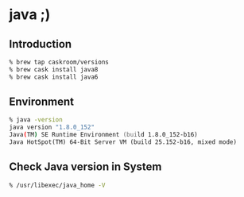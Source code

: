 # java ;)

## Introduction

```zsh
% brew tap caskroom/versions
% brew cask install java8
% brew cask install java6
```

## Environment

```zsh
% java -version
java version "1.8.0_152"
Java(TM) SE Runtime Environment (build 1.8.0_152-b16)
Java HotSpot(TM) 64-Bit Server VM (build 25.152-b16, mixed mode)
```

## Check Java version in System

```zsh
% /usr/libexec/java_home -V
```
